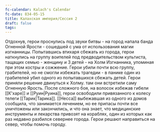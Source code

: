```yaml
---
fc-calendar: Kalach's Calendar
fc-date: 834-05-15
title: Калахская империя/Сессия 2
draft: false
tags:
---
```

Отдохнув, герои проснулись под звуки битвы - на город напала банда Огненной Ярости - сошедшей с ума от использования магии изгнанницы. Попытавшись втихаря сбежать из города, герои наткнулись на группу воителей под предводительством культиста, тащащих семью - женщину и 3 детей - на Холм Изгнанника, упоминая при этом костры и сожжение. Герои убили почти всю группу, грабителей, но не смогли избежать трагедии - в панике один из грабителей убил одного из попытавшихся сбежать детей. Герои приняли решение двинуться к Холму. там они встретили саму Огненную Ярость. После сложного боя, на волосок избежав гибели [[К'харе]] и [[Руин|Руина]], герои освободили привязанного к колесу телеги [[Тарик|Тарика]]. [[Несса]] выбежавшая из одного из домов сообщила, что занимается лечением, но ее припасы почти все уничтожены или закончились, и что она знает, что медицинские инструменты и лекарства привозят на кораблях, один из которых как раз недавно разбился севернее города. Герои решают направиться на север, чтобы помочь городу.